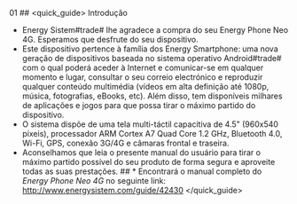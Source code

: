 01 ## <quick_guide> Introdução

* Energy Sistem#trade#  lhe agradece a compra do seu Energy Phone Neo 4G. Esperamos que desfrute do seu dispositivo.
* Este dispositivo pertence à família dos Energy Smartphone: uma nova geração de dispositivos baseada no sistema operativo Android#trade# com o qual poderá aceder à Internet e comunicar-se em qualquer momento e lugar, consultar o seu correio electrónico e reproduzir qualquer conteúdo multimédia (vídeos em alta definição até 1080p, música, fotografias, eBooks, etc).
 Além disso, tem disponíveis milhares de aplicações e jogos para que possa tirar o máximo partido do dispositivo.
* O sistema dispõe de uma tela multi-táctil capacitiva de 4.5" (960x540 píxeis), processador ARM Cortex A7 Quad Core 1.2 GHz, Bluetooth 4.0, Wi-Fi, GPS, conexão 3G/4G e câmaras frontal e traseira.
* Aconselhamos que leia o presente manual do usuário para tirar o máximo partido possível do seu produto de forma segura e aproveite todas as suas prestações. ## <unique> * Encontrará o manual completo do 
*Energy Phone Neo 4G* no seguinte link:  http://www.energysistem.com/guide/42430 </unique> </quick_guide>
